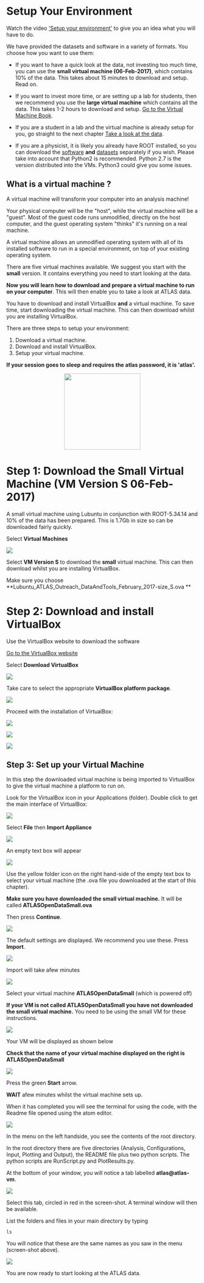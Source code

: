# Setup Your Environment

Watch the video ['Setup your environment'](https://www.youtube.com/watch?v=qy6s_CeBi5M) to give you an idea what you will have to do.

We have provided the datasets and software in a variety of formats.  You choose how you want to use them:

* If you want to have a quick look at the data, not investing too much time, you can use the **small virtual machine (06-Feb-2017)**, which contains 10% of the data.  This takes about 15 minutes to download and setup.  Read on.

* If you want to invest more time, or are setting up a lab for students, then we recommend you use the **large virtual machine** which contains all the data.  This takes 1-2 hours to download and setup.  [Go to the Virtual Machine Book](https://cheatham1.gitbooks.io/atlasdatatools/content).

* If you are a student in a lab and the virtual machine is already setup for you, go straight to the next chapter [Take a look at the data](https://cheatham1.gitbooks.io/openatlasdatatools/content/take_a_look_at_the_data.html).

* If you are a physicist, it is likely you already have ROOT installed, so you can download the [software](http://atlas-opendata.web.cern.ch/atlas-opendata/extendedanalysis/software.php) **and** [datasets](http://atlas-opendata.web.cern.ch/atlas-opendata/extendedanalysis/datasets.php) separately if you wish.
Please take into account that Python2 is recommended. Python 2.7 is the version distributed into the VMs. Python3 could give you some issues.

## What is a virtual machine ?

A virtual machine will transform your computer into an analysis machine!

Your physical computer will be the "host", while the virtual machine will be a "guest". Most of the guest code runs unmodified, directly on the host computer, and the guest operating system "thinks" it's running on a real machine.

A virtual machine allows an unmodified operating system with all of its installed software to run in a special environment, on top of your existing operating system. 

There are five virtual machines available.
We suggest you start with the **small** version.  It contains everything you need to start looking at the data.

**Now you will learn how to download and prepare a virtual machine to run on your computer**.  This will then enable you to take a look at ATLAS data. 

You have to download and install VirtualBox **and** a virtual machine.  To save time, start downloading the  virtual machine.  This can then download whilst you are installing VirtualBox.

There are three steps to setup your environment:
1. Download a virtual machine.
2. Download and install VirtualBox.
3. Setup your virtual machine.

**If your session goes to sleep and requires the atlas password, it is 'atlas'.**

<CENTER>
<img src="./Pictures/atlasSaver.png" width="200" />
</CENTER>

# Step 1: Download the Small Virtual Machine (VM Version S 06-Feb-2017)

A small virtual machine using Lubuntu in conjunction with ROOT-5.34.14 and 10% of the data has been prepared. This is 1.7Gb in size so can be downloaded fairly quickly. 

Select **Virtual Machines**


[<img src="./Pictures/VMbutton.jpg"/>](http://atlas-opendata.web.cern.ch/atlas-opendata/extendedanalysis/vm-toolbox.php)


Select **VM Version S** to download the **small** virtual machine.
This can then download whilst you are installing VirtualBox.

Make sure you choose **Lubuntu_ATLAS_Outreach_DataAndTools_February_2017-size_S.ova **

# Step 2: Download and install VirtualBox

Use the VirtualBox website to download the software

<a href="https://www.virtualbox.org/" target="_blank"> Go to the VirtualBox website</a>

Select **Download VirtualBox**
 
![](Pictures/VB5.1.jpg)

Take care to select the appropriate **VirtualBox platform package**.


![](Pictures/DownloadVB.jpg)
 
Proceed with the installation of VirtualBox:

![](Pictures/VBinstall1.png)


![](Pictures/VBinstall2.png)


![](Pictures/VBinstall3.png)


## Step 3: Set up your Virtual Machine

In this step the downloaded virtual machine is being imported to VirtualBox to give the virtual machine a platform to run on.

Look for the VirtualBox icon in your Applications (folder). Double click to get the main interface of VirtualBox:


![](Pictures/VMempty.png)

Select **File** then **Import Appliance**

![](Pictures/VMimportAppliance.png)

An empty text box will appear

![](Pictures/VMimportApplianceSelect.png)

Use the yellow folder icon on the right hand-side of the empty text box to select your virtual machine (the .ova file you downloaded at the start of this chapter).  

**Make sure you have downloaded the small virtual machine.**  It will be called **ATLASOpenDataSmall.ova**

Then press **Continue**.


![](Pictures/VMselectOVA.png)

The default settings are displayed.  We recommend you use these.  Press **Import**.

![](Pictures/VMapplianceSettings.png)

Import will take afew minutes

![](Pictures/VMimporting.png)

Select your virtual machine **ATLASOpenDataSmall** (which is powered off)

**If your VM is not called ATLASOpenDataSmall you have not downloaded the small virtual machine.**  You need to be using the small VM for these instructions.

![](Pictures/VMpoweredOff.png)

Your VM will be displayed as shown below

**Check that the name of your virtual machine displayed on the right is ATLASOpenDataSmall**

![](Pictures/VMATLASopenDataSmall.png)


Press the green **Start** arrow.

**WAIT** afew minutes whilst the virtual machine sets up.  

When it has completed you will see 
the terminal for using the code, with the Readme file opened using the atom editor.

![](Pictures/VMrunningREADME.png)

In the menu on the left handside, you see the contents of the root directory.

In the root directory there are five directories (Analysis, Configurations, Input, Plotting and Output), the README file plus two python scripts. The python scripts are RunScript.py and PlotResults.py. 

At the bottom of your window, you will notice a tab labelled **atlas@atlas-vm**.

![](Pictures/VM-atlas.png)

Select this tab, circled in red in the screen-shot.  A terminal window will then be available. 

List the folders and files in your main directory by typing

    ls
    
You will notice that these are the same names as you saw in the menu (screen-shot above).    

![](Pictures/VMterminalWindow.png)

You are now ready to start looking at the ATLAS data.
